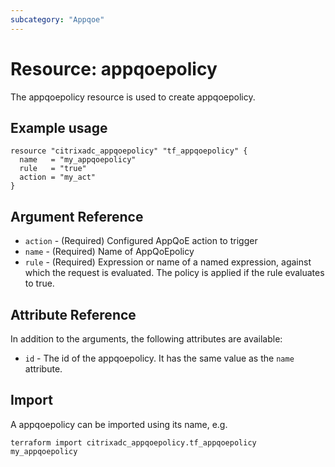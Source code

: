 ```yaml
---
subcategory: "Appqoe"
---
```


# Resource: appqoepolicy

The appqoepolicy resource is used to create appqoepolicy.


## Example usage

```hcl
resource "citrixadc_appqoepolicy" "tf_appqoepolicy" {
  name   = "my_appqoepolicy"
  rule   = "true"
  action = "my_act"
}
```


## Argument Reference

* `action` - (Required) Configured AppQoE action to trigger
* `name` - (Required) Name of AppQoEpolicy
* `rule` - (Required) Expression or name of a named expression, against which the request is evaluated. The policy is applied if the rule evaluates to true.


## Attribute Reference

In addition to the arguments, the following attributes are available:

* `id` - The id of the appqoepolicy. It has the same value as the `name` attribute.


## Import

A appqoepolicy can be imported using its name, e.g.

```shell
terraform import citrixadc_appqoepolicy.tf_appqoepolicy my_appqoepolicy
```
